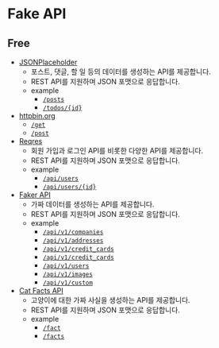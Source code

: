 # Fake API

## Free

- [JSONPlaceholder](https://jsonplaceholder.typicode.com/)
  - 포스트, 댓글, 할 일 등의 데이터를 생성하는 API를 제공합니다.
  - REST API를 지원하며 JSON 포맷으로 응답합니다.
  - example
    - [`/posts`](https://jsonplaceholder.typicode.com/posts)
    - [`/todos/{id}`](https://jsonplaceholder.typicode.com/todos/1)
- [httpbin.org](https://httpbin.org/)
  - [`/get`](https://httpbin.org/get)
  - [`/post`](https://httpbin.org/post)
- [Reqres](https://reqres.in/)
  - 회원 가입과 로그인 API를 비롯한 다양한 API를 제공합니다.
  - REST API를 지원하며 JSON 포맷으로 응답합니다.
  - example
    - [`/api/users`](https://reqres.in/api/users?page=2)
    - [`/api/users/{id}`](https://reqres.in/api/users/2)
- [Faker API](https://fakerapi.it/en)
  - 가짜 데이터를 생성하는 API를 제공합니다.
  - REST API를 지원하며 JSON 포맷으로 응답합니다.
  - example
    - [`/api/v1/companies`](https://fakerapi.it/api/v1/companies?_quantity=10)
    - [`/api/v1/addresses`](https://fakerapi.it/api/v1/addresses?_quantity=10)
    - [`/api/v1/credit_cards`](https://fakerapi.it/api/v1/books?_quantity=10)
    - [`/api/v1/credit_cards`](https://fakerapi.it/api/v1/credit_cards?_quantity=10)
    - [`/api/v1/users`](https://fakerapi.it/api/v1/users?_quantity=10)
    - [`/api/v1/images`](https://fakerapi.it/api/v1/images?_quantity=10)
    - [`/api/v1/custom`](https://fakerapi.it/api/v1/custom?_quantity=1&customfield1=name&customfield2=dateTime&customfield3=phone)
- [Cat Facts API](https://catfact.ninja/)
  - 고양이에 대한 가짜 사실을 생성하는 API를 제공합니다.
  - REST API를 지원하며 JSON 포맷으로 응답합니다.
  - example
    - [`/fact`](https://catfact.ninja/fact)
    - [`/facts`](https://catfact.ninja/facts)
